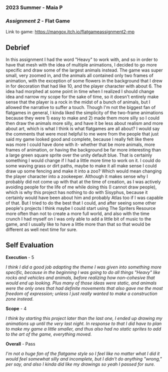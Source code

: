 ### **2023 Summer** - Maia P
### *Assignment 2* - Flat Game
Link to game: https://mangox.itch.io/flatgameassignment2-mp


## **Debrief**

In this assignment I had the word "Heavy" to work with, and so in order to have that mesh with the idea of multiple animations, I decided to go more specific and draw some of the largest animals instead. The game was super small, very zoomed in, and the animals all contained only two frames of animation, with the exception of some flowers in the background that I drew in for decoration that had like 10, and the player character with about 6. The idea had morphed at some point in time when I realized I should change idea and narrow my scope for the sake of time, so it doesn't entirely make sense that the player is a rock in the midst of a bunch of animals, but I allowed the narrative to suffer a touch. Though I'm not the biggest fan of flatgames in general, I kinda liked the simplicity of the two-frame animations because they were 1) easy to make and 2) made them more silly so I could then draw the animals more silly, and have it be less about realism and more about art, which is what I think is what flatgames are all about? I would say the comments that were most helpful to me were from the people that just said my game looked good and complete, because I really felt like there was more I could have done with it- whether that be more animals, more frames of animation, or having the background be far more interesting than a large green square sprite over the unity default blue. That is certainly something I would change if I had a little more time to work on it. I could do some waving grass or dirt paths, maybe to make it all make sense I could draw up some fencing and make it into a zoo? Which would mean changing the player character into a zookeeper. Although it makes sense why I probably did not come up with that at the time of creation, as I was actively avoiding people for the life of me while doing this (I cannot draw people), which is why this project has nothing to do with Sisyphus, because it certainly would have been about him and probably Atlas too if I was capable of that. But I tried to do the best that I could, and after seeing some other people's projects I think maybe I could start using The Spriters Resource more often than not to create a more full world, and also with the time crunch I had myself on I was only able to add a little bit of music to the game, and I usually like to have a little more than that so that would be different as well next time for sure. 

## **Self Evaluation**


**Execution** - 5

*I think I did a good job adapting the theme I was given into something more specific, because in the beginning I was going to do all things "Heavy" like rocks and vehicles and animals, before realizing how non-cohesive that would end up looking. Plus many of those ideas were static, and animals were the only ones that had definite movements that also gave me the most freedom of expression; unless I just really wanted to make a construction zone instead.*


**Scope** - 4


*I think by starting this project later than the last one, I ended up drawing my animations up until the very last night. In response to that I did have to plan to make my game a little smaller, and thus also had no static sprites to add to the art of the game, everything moved.*


**Overall** - Pass


*I'm not a huge fan of the flatgame style so I feel like no matter what I did it would feel somewhat silly and incomplete, but I didn't do anything "wrong," per say, and also I kinda did like my drawings so yeah I passed for sure.*
